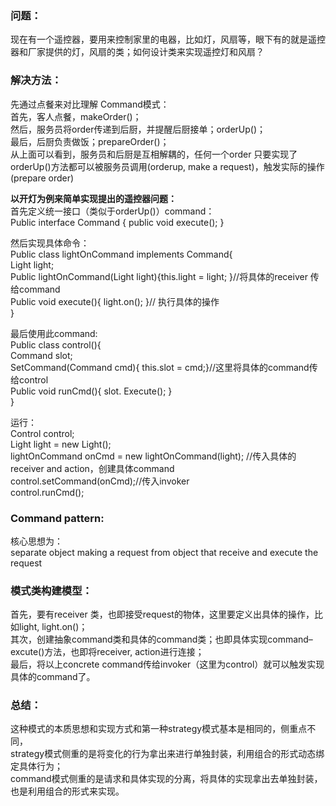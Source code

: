 ### 问题：
现在有一个遥控器，要用来控制家里的电器，比如灯，风扇等，眼下有的就是遥控器和厂家提供的灯，风扇的类；如何设计类来实现遥控灯和风扇？
### 解决方法：
先通过点餐来对比理解 Command模式：  
首先，客人点餐，makeOrder()；  
然后，服务员将order传递到后厨，并提醒后厨接单；orderUp()；  
最后，后厨负责做饭；prepareOrder()；  
从上面可以看到，服务员和后厨是互相解耦的，任何一个order 只要实现了orderUp()方法都可以被服务员调用(orderup, make a request)，触发实际的操作(prepare order)  

**以开灯为例来简单实现提出的遥控器问题：**  
首先定义统一接口（类似于orderUp()）command：  
Public interface Command { public void execute(); } 

然后实现具体命令：  
Public class lightOnCommand implements Command{  
Light light;  
Public lightOnCommand(Light light){this.light = light; }//将具体的receiver 传给command  
Public void execute(){ light.on(); }// 执行具体的操作  
} 

最后使用此command:  
Public class control(){  
Command slot;  
SetCommand(Command cmd){ this.slot = cmd;}//这里将具体的command传给control  
Public void runCmd(){ slot. Execute(); }  
}

运行：  
Control control;  
Light light = new Light();  
lightOnCommand  onCmd = new lightOnCommand(light); //传入具体的receiver and action，创建具体command  
control.setCommand(onCmd);//传入invoker  
control.runCmd();  
### Command pattern:
核心思想为：   
separate  object making a request from object that receive and execute the request
### 模式类构建模型：
首先，要有receiver 类，也即接受request的物体，这里要定义出具体的操作，比如light, light.on()；  
其次，创建抽象command类和具体的command类；也即具体实现command–excute()方法，也即将receiver, action进行连接；  
最后，将以上concrete command传给invoker（这里为control）就可以触发实现具体的command了。  
### 总结：
这种模式的本质思想和实现方式和第一种strategy模式基本是相同的，侧重点不同，  
strategy模式侧重的是将变化的行为拿出来进行单独封装，利用组合的形式动态绑定具体行为；  
command模式侧重的是请求和具体实现的分离，将具体的实现拿出去单独封装，也是利用组合的形式来实现。  
